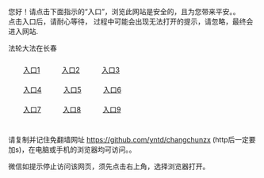 您好！请点击下面指示的“入口”，浏览此网站是安全的，且为您带来平安。。 <br/>
点击入口后，请耐心等待， 过程中可能会出现无法打开的提示，请忽略，最终会进入网站. </br>

法轮大法在长春<br/>
<div style="padding:10px"><a style="margin:20px" target="_blank" href="https://dtod5joo2o3og.cloudfront.net/2Qpsp?zxoarlm" id="ccLink1" rel="nofollow">入口1</a> <a target="_blank" style="margin:20px" href="https://d1z58t05pli7u7.cloudfront.net/2Qpsp?aolbdv" id="ccLink2" rel="nofollow">入口2</a> <a style="margin:20px" target="_blank" href="https://d1m868lncnuapg.cloudfront.net/2Qpsp?leiknj" id="ccLink3" rel="nofollow">入口3</a></div>

<div style="padding:10px" ><a style="margin:20px" target="_blank" href="https://dtod5joo2o3og.cloudfront.net/2Qpsp?zxoarlm" id="ccLink4" rel="nofollow">入口4</a> <a style="margin:20px" href="https://d1z58t05pli7u7.cloudfront.net/2Qpsp?aolbdv" target="_blank" id="ccLink5" rel="nofollow">入口5</a> <a style="margin:20px" href="https://d1m868lncnuapg.cloudfront.net/2Qpsp?leiknj" target="_blank" id="ccLink6" rel="nofollow">入口6</a></div>

<div style="padding:10px"><a style="margin:20px" target="_blank" href="https://dtod5joo2o3og.cloudfront.net/2Qpsp?zxoarlm" id="ccLink7" rel="nofollow">入口7</a> <a style="margin:20px" href="https://d1z58t05pli7u7.cloudfront.net/2Qpsp?aolbdv" target="_blank" id="ccLink8" rel="nofollow">入口8</a> <a style="margin:20px" target="_blank" href="https://d1m868lncnuapg.cloudfront.net/2Qpsp?leiknj" id="ccLink9" rel="nofollow">入口9</a></div>

<br/>



请复制并记住免翻墙网址 https://github.com/yntd/changchunzx (http后一定要加s)，在电脑或手机的浏览器均可访问。。<br/>

微信如提示停止访问该网页，须先点击右上角，选择浏览器打开。
